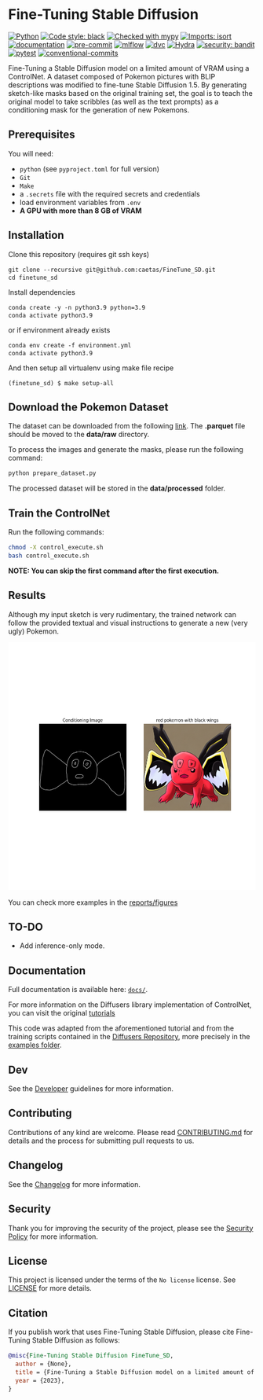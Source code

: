 # Fine-Tuning Stable Diffusion

[![Python](https://img.shields.io/badge/python-3.9+-informational.svg)]()
[![Code style: black](https://img.shields.io/badge/code%20style-black-000000.svg)](https://github.com/psf/black)
[![Checked with mypy](http://www.mypy-lang.org/static/mypy_badge.svg)](http://mypy-lang.org)
[![Imports: isort](https://img.shields.io/badge/%20imports-isort-%231674b1?style=black)](https://pycqa.github.io/isort)
[![documentation](https://img.shields.io/badge/docs-mkdocs%20material-blue.svg?style=flat)](https://mkdocstrings.github.io)
[![pre-commit](https://img.shields.io/badge/pre--commit-enabled-brightgreen?logo=pre-commit&logoColor=white)](https://github.com/pre-commit/pre-commit)
[![mlflow](https://img.shields.io/badge/tracking-mlflow-blue)](https://mlflow.org)
[![dvc](https://img.shields.io/badge/data-dvc-9cf)](https://dvc.org)
[![Hydra](https://img.shields.io/badge/Config-Hydra-89b8cd)](https://hydra.cc)
[![security: bandit](https://img.shields.io/badge/security-bandit-yellow.svg)](https://github.com/PyCQA/bandit)
[![pytest](https://img.shields.io/badge/pytest-enabled-brightgreen)](https://github.com/pytest-dev/pytest)
[![conventional-commits](https://img.shields.io/badge/conventional%20commits-1.0.0-yellow)](https://github.com/commitizen-tools/commitizen)

Fine-Tuning a Stable Diffusion model on a limited amount of VRAM using a ControlNet. A dataset composed of Pokemon pictures with BLIP descriptions was modified to fine-tune Stable Diffusion 1.5. By generating sketch-like masks based on the original training set, the goal is to teach the original model to take scribbles (as well as the text prompts) as a conditioning mask for the generation of new Pokemons.

## Prerequisites

You will need:

- `python` (see `pyproject.toml` for full version)
- `Git`
- `Make`
- a `.secrets` file with the required secrets and credentials
- load environment variables from `.env`
- **A GPU with more than 8 GB of VRAM**

## Installation

Clone this repository (requires git ssh keys)

    git clone --recursive git@github.com:caetas/FineTune_SD.git
    cd finetune_sd

Install dependencies

    conda create -y -n python3.9 python=3.9
    conda activate python3.9

or if environment already exists

    conda env create -f environment.yml
    conda activate python3.9

And then setup all virtualenv using make file recipe

    (finetune_sd) $ make setup-all

## Download the Pokemon Dataset

The dataset can be downloaded from the following [link](https://huggingface.co/datasets/lambdalabs/pokemon-blip-captions). The **.parquet** file should be moved to the **data/raw** directory.

To process the images and generate the masks, please run the following command:

```bash
python prepare_dataset.py
```

The processed dataset will be stored in the **data/processed** folder.

## Train the ControlNet

Run the following commands:

```bash
chmod -X control_execute.sh
bash control_execute.sh
```

**NOTE: You can skip the first command after the first execution.**

## Results

Although my input sketch is very rudimentary, the trained network can follow the provided textual and visual instructions to generate a new (very ugly) Pokemon.

![One of the images generated during training](reports/figures/4000.png)

You can check more examples in the [reports/figures](reports/figures/)

## TO-DO
- Add inference-only mode.

## Documentation

Full documentation is available here: [`docs/`](docs).

For more information on the Diffusers library implementation of ControlNet, you can visit the original [tutorials](https://huggingface.co/docs/diffusers/training/controlnet) 

This code was adapted from the aforementioned tutorial and from the training scripts contained in the [Diffusers Repository](https://github.com/huggingface/diffusers), more precisely in the [examples folder](https://github.com/huggingface/diffusers/tree/main/examples/controlnet).

## Dev

See the [Developer](docs/DEVELOPER.md) guidelines for more information.

## Contributing

Contributions of any kind are welcome. Please read [CONTRIBUTING.md](docs/CONTRIBUTING.md]) for details and
the process for submitting pull requests to us.

## Changelog

See the [Changelog](CHANGELOG.md) for more information.

## Security

Thank you for improving the security of the project, please see the [Security Policy](docs/SECURITY.md)
for more information.

## License

This project is licensed under the terms of the `No license` license.
See [LICENSE](LICENSE) for more details.

## Citation

If you publish work that uses Fine-Tuning Stable Diffusion, please cite Fine-Tuning Stable Diffusion as follows:

```bibtex
@misc{Fine-Tuning Stable Diffusion FineTune_SD,
  author = {None},
  title = {Fine-Tuning a Stable Diffusion model on a limited amount of VRAM.},
  year = {2023},
}
```
